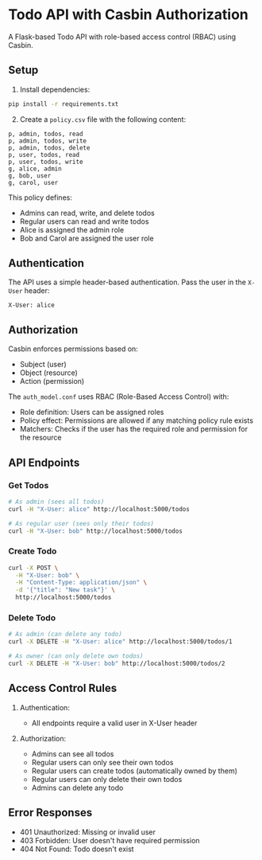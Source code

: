 # Todo API with Casbin Authorization

A Flask-based Todo API with role-based access control (RBAC) using Casbin.

## Setup

1. Install dependencies:
```bash
pip install -r requirements.txt
```

2. Create a `policy.csv` file with the following content:
```csv
p, admin, todos, read
p, admin, todos, write
p, admin, todos, delete
p, user, todos, read
p, user, todos, write
g, alice, admin
g, bob, user
g, carol, user
```

This policy defines:
- Admins can read, write, and delete todos
- Regular users can read and write todos
- Alice is assigned the admin role
- Bob and Carol are assigned the user role

## Authentication

The API uses a simple header-based authentication. Pass the user in the `X-User` header:
```
X-User: alice
```

## Authorization

Casbin enforces permissions based on:
- Subject (user)
- Object (resource)
- Action (permission)

The `auth_model.conf` uses RBAC (Role-Based Access Control) with:
- Role definition: Users can be assigned roles
- Policy effect: Permissions are allowed if any matching policy rule exists
- Matchers: Checks if the user has the required role and permission for the resource

## API Endpoints

### Get Todos
```bash
# As admin (sees all todos)
curl -H "X-User: alice" http://localhost:5000/todos

# As regular user (sees only their todos)
curl -H "X-User: bob" http://localhost:5000/todos
```

### Create Todo
```bash
curl -X POST \
  -H "X-User: bob" \
  -H "Content-Type: application/json" \
  -d '{"title": "New task"}' \
  http://localhost:5000/todos
```

### Delete Todo
```bash
# As admin (can delete any todo)
curl -X DELETE -H "X-User: alice" http://localhost:5000/todos/1

# As owner (can only delete own todos)
curl -X DELETE -H "X-User: bob" http://localhost:5000/todos/2
```

## Access Control Rules

1. Authentication:
   - All endpoints require a valid user in X-User header

2. Authorization:
   - Admins can see all todos
   - Regular users can only see their own todos
   - Regular users can create todos (automatically owned by them)
   - Regular users can only delete their own todos
   - Admins can delete any todo

## Error Responses

- 401 Unauthorized: Missing or invalid user
- 403 Forbidden: User doesn't have required permission
- 404 Not Found: Todo doesn't exist
